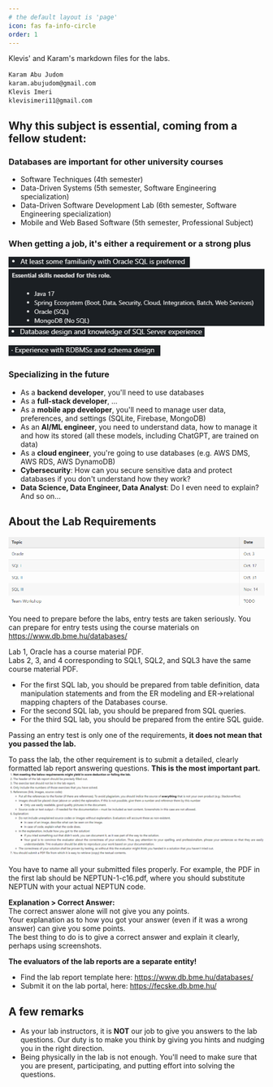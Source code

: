 ```yaml
---
# the default layout is 'page'
icon: fas fa-info-circle
order: 1
---
```


Klevis' and Karam's markdown files for the labs.

`Karam Abu Judom`   
`karam.abujudom@gmail.com`   
`Klevis Imeri`  
`klevisimeri11@gmail.com`  

## Why this subject is essential, coming from a fellow student:

### Databases are important for other university courses
- Software Techniques (4th semester)  
- Data-Driven Systems (5th semester, Software Engineering specialization)  
- Data-Driven Software Development Lab (6th semester, Software Engineering specialization)
- Mobile and Web Based Software (5th semester, Professional Subject)

### When getting a job, it's either a requirement or a strong plus

![image](assets/img/About/req1.png)
![image](assets/img/About/req2.png)
![image](assets/img/About/req3.png) 

![image](assets/img/About/req4.png) 

### Specializing in the future

- As a **backend developer**, you'll need to use databases
- As a **full-stack developer**, ...
- As a **mobile app developer**, you'll need to manage user data, preferences, and settings (SQLite, Firebase, MongoDB)  
- As an **AI/ML engineer**, you need to understand data, how to manage it and how its stored (all these models, including ChatGPT, are trained on data)  
- As a **cloud engineer**, you're going to use databases (e.g. AWS DMS, AWS RDS, AWS DynamoDB)
- **Cybersecurity**: How can you secure sensitive data and protect databases if you don't understand how they work?
- **Data Science, Data Engineer, Data Analyst**: Do I even need to explain?  
And so on...  

## About the Lab Requirements
![image](assets/img/About/lab.png)

You need to prepare before the labs, entry tests are taken seriously. You can prepare for entry tests using the course materials on https://www.db.bme.hu/databases/

Lab 1, Oracle has a course material PDF.  
Labs 2, 3, and 4 corresponding to SQL1, SQL2, and SQL3 have the same course material PDF.

- For the first SQL lab, you should be prepared from table definition, data manipulation statements and from the ER modeling and ER->relational mapping chapters of the Databases course.  
- For the second SQL lab, you should be prepared from SQL queries.  
- For the third SQL lab, you should be prepared from the entire SQL guide.

Passing an entry test is only one of the requirements, **it does not mean that you passed the lab.**

To pass the lab, the other requirement is to submit a detailed, clearly formatted lab report answering questions. **This is the most important part.**
![image](assets/img/About/labreq.png)

You have to name all your submitted files properly. For example, the PDF in the first lab should be NEPTUN-1-c16.pdf, where you should substitute NEPTUN with your actual NEPTUN code.  

**Explanation > Correct Answer:**  
The correct answer alone will not give you any points.  
Your explanation as to how you got your answer (even if it was a wrong answer) can give you some points.  
The best thing to do is to give a correct answer and explain it clearly, perhaps using screenshots.  

**The evaluators of the lab reports are a separate entity!**

- Find the lab report template here: https://www.db.bme.hu/databases/  
- Submit it on the lab portal, here: https://fecske.db.bme.hu/

## A few remarks

- As your lab instructors, it is **NOT** our job to give you answers to the lab questions. Our duty is to make you think by giving you hints and nudging you in the right direction.  
- Being physically in the lab is not enough. You'll need to make sure that you are present, participating, and putting effort into solving the questions.

